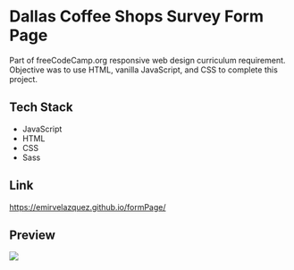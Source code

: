 # Dallas Coffee Shops Survey Form Page

Part of freeCodeCamp.org responsive web design curriculum requirement. Objective was to use HTML, vanilla JavaScript, and CSS to complete this project. 

## Tech Stack
* JavaScript
* HTML
* CSS
* Sass

## Link
https://emirvelazquez.github.io/formPage/

## Preview
![](assets/surveyPreview.gif)
